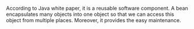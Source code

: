 According to Java white paper, it is a reusable software component. A
bean encapsulates many objects into one object so that we can access
this object from multiple places. Moreover, it provides the easy
maintenance.